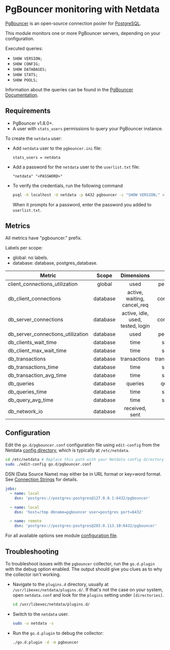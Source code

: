 <!--
title: "PgBouncer monitoring with Netdata"
description: "Monitor client and server connections and databases statistics."
custom_edit_url: "https://github.com/netdata/go.d.plugin/edit/master/modules/pgbouncer/README.md"
sidebar_label: "PgBouncer"
learn_status: "Published"
learn_topic_type: "References"
learn_rel_path: "References/Collectors references/Databases"
-->

# PgBouncer monitoring with Netdata

[PgBouncer](https://www.pgbouncer.org/) is an open-source connection pooler
for [PostgreSQL](https://www.postgresql.org/).

This module monitors one or more PgBouncer servers, depending on your configuration.

Executed queries:

- `SHOW VERSION;`
- `SHOW CONFIG;`
- `SHOW DATABASES;`
- `SHOW STATS;`
- `SHOW POOLS;`

Information about the queries can be found in the [PgBouncer Documentation](http://pgbouncer.org/usage.html).

## Requirements

- PgBouncer v1.8.0+.
- A user with `stats_users` permissions to query your PgBouncer instance.

To create the `netdata` user:

- Add `netdata` user to the `pgbouncer.ini` file:

  ```text
  stats_users = netdata
  ```

- Add a password for the `netdata` user to the `userlist.txt` file:

  ```text
  "netdata" "<PASSWORD>"
  ```

- To verify the credentials, run the following command

  ```bash
  psql -h localhost -U netdata -p 6432 pgbouncer -c "SHOW VERSION;" >/dev/null 2>&1 && echo OK || echo FAIL
  ```

  When it prompts for a password, enter the password you added to `userlist.txt`.

## Metrics

All metrics have "pgbouncer." prefix.

Labels per scope:

- global: no labels.
- database: database, postgres_database.

| Metric                            |  Scope   |            Dimensions             |     Units      |
|-----------------------------------|:--------:|:---------------------------------:|:--------------:|
| client_connections_utilization    |  global  |               used                |   percentage   |
| db_client_connections             | database |    active, waiting, cancel_req    |  connections   |
| db_server_connections             | database | active, idle, used, tested, login |  connections   |
| db_server_connections_utilization | database |               used                |   percentage   |
| db_clients_wait_time              | database |               time                |    seconds     |
| db_client_max_wait_time           | database |               time                |    seconds     |
| db_transactions                   | database |           transactions            | transactions/s |
| db_transactions_time              | database |               time                |    seconds     |
| db_transaction_avg_time           | database |               time                |    seconds     |
| db_queries                        | database |              queries              |   queries/s    |
| db_queries_time                   | database |               time                |    seconds     |
| db_query_avg_time                 | database |               time                |    seconds     |
| db_network_io                     | database |          received, sent           |      B/s       |

## Configuration

Edit the `go.d/pgbouncer.conf` configuration file using `edit-config` from the
Netdata [config directory](https://learn.netdata.cloud/docs/configure/nodes), which is typically at `/etc/netdata`.

```bash
cd /etc/netdata # Replace this path with your Netdata config directory
sudo ./edit-config go.d/pgbouncer.conf
```

DSN (Data Source Name) may either be in URL format or key=word format.
See [Connection Strings](https://www.postgresql.org/docs/current/libpq-connect.html#LIBPQ-CONNSTRING) for details.

```yaml
jobs:
  - name: local
    dsn: 'postgres://postgres:postgres@127.0.0.1:6432/pgbouncer'

  - name: local
    dsn: 'host=/tmp dbname=pgbouncer user=postgres port=6432'

  - name: remote
    dsn: 'postgres://postgres:postgres@203.0.113.10:6432/pgbouncer'
```

For all available options see
module [configuration file](https://github.com/netdata/go.d.plugin/blob/master/config/go.d/pgbouncer.conf).

## Troubleshooting

To troubleshoot issues with the `pgbouncer` collector, run the `go.d.plugin` with the debug option enabled. The output
should give you clues as to why the collector isn't working.

- Navigate to the `plugins.d` directory, usually at `/usr/libexec/netdata/plugins.d/`. If that's not the case on
  your system, open `netdata.conf` and look for the `plugins` setting under `[directories]`.

  ```bash
  cd /usr/libexec/netdata/plugins.d/
  ```

- Switch to the `netdata` user.

  ```bash
  sudo -u netdata -s
  ```

- Run the `go.d.plugin` to debug the collector:

  ```bash
  ./go.d.plugin -d -m pgbouncer
  ```
